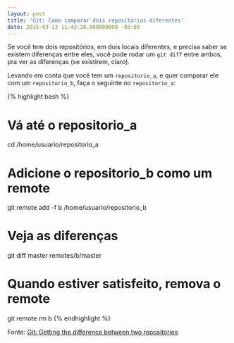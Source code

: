 ```yaml
---
layout: post
title: 'Git: Como comparar dois repositórios diferentes'
date: 2015-03-13 11:42:28.000000000 -03:00
---
```

Se você tem dois repositórios, em dois locais diferentes, e precisa saber se
existem diferenças entre eles, você pode rodar um `git diff` entre ambos, pra
ver as diferenças (se existirem, claro).

Levando em conta que você tem um `repositorio_a`, e quer comparar ele com um
`repositorio_b`, faça o seguinte no `repositorio_a`:

{% highlight bash %}
# Vá até o repositorio_a
cd /home/usuario/repositorio_a

# Adicione o repositorio_b como um remote
git remote add -f b /home/usuario/repositorio_b

# Veja as diferenças
git diff master remotes/b/master

# Quando estiver satisfeito, remova o remote
git remote rm b
{% endhighlight %}

Fonte: [Git: Getting the difference between two repositories](http://stackoverflow.com/a/1968538/2788008)
